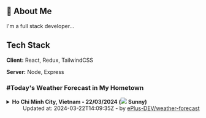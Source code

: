 ## 🚀 About Me
I'm a full stack developer...


## Tech Stack

**Client:** React, Redux, TailwindCSS

**Server:** Node, Express

### #Today's Weather Forecast in My Hometown



<details>
    <summary><b>Ho Chi Minh City, Vietnam - 22/03/2024 (<img src="https://cdn.weatherapi.com/weather/64x64/day/113.png" /> Sunny)</b>
    </summary>

    
<table>
    <tr>
        <th>Hour</th>
        <td>00:00</td><td>01:00</td><td>02:00</td><td>03:00</td><td>04:00</td><td>05:00</td><td>06:00</td><td>07:00</td><td>08:00</td><td>09:00</td><td>10:00</td><td>11:00</td><td>12:00</td><td>13:00</td><td>14:00</td><td>15:00</td><td>16:00</td><td>17:00</td><td>18:00</td><td>19:00</td><td>20:00</td><td>21:00</td><td>22:00</td><td>23:00</td>
    </tr>
    <tr>
        <th>Weather</th>
        <td><img src="https://cdn.weatherapi.com/weather/64x64/night/116.png"></img></td><td><img src="https://cdn.weatherapi.com/weather/64x64/night/113.png"></img></td><td><img src="https://cdn.weatherapi.com/weather/64x64/night/113.png"></img></td><td><img src="https://cdn.weatherapi.com/weather/64x64/night/113.png"></img></td><td><img src="https://cdn.weatherapi.com/weather/64x64/night/113.png"></img></td><td><img src="https://cdn.weatherapi.com/weather/64x64/night/113.png"></img></td><td><img src="https://cdn.weatherapi.com/weather/64x64/day/113.png"></img></td><td><img src="https://cdn.weatherapi.com/weather/64x64/day/113.png"></img></td><td><img src="https://cdn.weatherapi.com/weather/64x64/day/116.png"></img></td><td><img src="https://cdn.weatherapi.com/weather/64x64/day/113.png"></img></td><td><img src="https://cdn.weatherapi.com/weather/64x64/day/113.png"></img></td><td><img src="https://cdn.weatherapi.com/weather/64x64/day/113.png"></img></td><td><img src="https://cdn.weatherapi.com/weather/64x64/day/116.png"></img></td><td><img src="https://cdn.weatherapi.com/weather/64x64/day/113.png"></img></td><td><img src="https://cdn.weatherapi.com/weather/64x64/day/113.png"></img></td><td><img src="https://cdn.weatherapi.com/weather/64x64/day/113.png"></img></td><td><img src="https://cdn.weatherapi.com/weather/64x64/day/113.png"></img></td><td><img src="https://cdn.weatherapi.com/weather/64x64/day/113.png"></img></td><td><img src="https://cdn.weatherapi.com/weather/64x64/day/113.png"></img></td><td><img src="https://cdn.weatherapi.com/weather/64x64/night/113.png"></img></td><td><img src="https://cdn.weatherapi.com/weather/64x64/night/113.png"></img></td><td><img src="https://cdn.weatherapi.com/weather/64x64/night/116.png"></img></td><td><img src="https://cdn.weatherapi.com/weather/64x64/night/116.png"></img></td><td><img src="https://cdn.weatherapi.com/weather/64x64/night/116.png"></img></td>
    </tr>
    <tr>
        <th>Condition</th>
        <td width="200px">Partly Cloudy </td><td width="200px">Clear </td><td width="200px">Clear </td><td width="200px">Clear </td><td width="200px">Clear </td><td width="200px">Clear </td><td width="200px">Sunny</td><td width="200px">Sunny</td><td width="200px">Partly Cloudy </td><td width="200px">Sunny</td><td width="200px">Sunny</td><td width="200px">Sunny</td><td width="200px">Partly Cloudy </td><td width="200px">Sunny</td><td width="200px">Sunny</td><td width="200px">Sunny</td><td width="200px">Sunny</td><td width="200px">Sunny</td><td width="200px">Sunny</td><td width="200px">Clear </td><td width="200px">Clear </td><td width="200px">Partly cloudy</td><td width="200px">Partly Cloudy </td><td width="200px">Partly Cloudy </td>
    </tr>
    <tr>
        <th>Temperature</th>
        <td>26.9 °C</td><td>26.7 °C</td><td>26.5 °C</td><td>26.2 °C</td><td>25.7 °C</td><td>25.4 °C</td><td>25.1 °C</td><td>26.3 °C</td><td>28.3 °C</td><td>30.6 °C</td><td>33.2 °C</td><td>35.1 °C</td><td>36.8 °C</td><td>37.8 °C</td><td>36.8 °C</td><td>34.8 °C</td><td>33.4 °C</td><td>31.2 °C</td><td>28.7 °C</td><td>27.4 °C</td><td>26.9 °C</td><td>28 °C</td><td>26.6 °C</td><td>26.6 °C</td>
    </tr>
    <tr>
        <th>Wind</th>
        <td>16.9 kph</td><td>15.1 kph</td><td>14.8 kph</td><td>14.4 kph</td><td>12.6 kph</td><td>10.8 kph</td><td>10.8 kph</td><td>10.8 kph</td><td>10.4 kph</td><td>11.2 kph</td><td>14 kph</td><td>11.9 kph</td><td>10.1 kph</td><td>12.6 kph</td><td>24.8 kph</td><td>29.5 kph</td><td>28.8 kph</td><td>28.4 kph</td><td>24.8 kph</td><td>23.4 kph</td><td>24.1 kph</td><td>19.1 kph</td><td>23.4 kph</td><td>19.4 kph</td>
    </tr>
</table>

</details>

<div align="right">
    Updated at: 2024-03-22T14:09:35Z - by <a target="_blank"
        href="https://github.com/ePlus-DEV/weather-forecast">ePlus-DEV/weather-forecast</a>
</div>